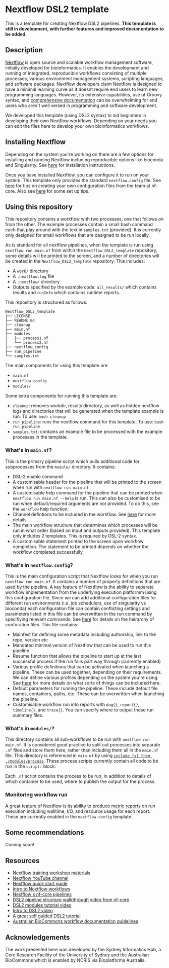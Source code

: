 # Nextflow DSL2 template

This is a template for creating Nextflow DSL2 pipelines. **This template is still in development, with further features and improved documentation to be added.** 

## Description  
[Nextflow](https://www.nextflow.io/) is open source and scalable workflow management software, initially developed for bioinformatics. It enables the development and running of integrated, reproducible workflows consisting of multiple processes, various environment management systems, scripting languages, and software packages. Nextflow developers claim Nextflow is designed to have a minimal learning curve as it doesnt require end users to learn new programming languages. However, its extensive capabilities, use of Groovy syntax, and [comprehensive documentation](https://www.nextflow.io/docs/latest/index.html) can be overwhelming for end users who aren't well versed in programming and software development.  

We developed this template (using DSL2 syntax) to aid beginners in developing their own Nextflow workflows. Depending on your needs you can edit the files here to develop your own bioinformatics workflows. 

## Installing Nextflow

Depending on the system you're working on there are a few options for installing and running Nextflow including reproducible options like bioconda and Singularity. See [here](https://nf-co.re/usage/installation) for installation instructions. 

Once you have installed Nextflow, you can configure it to run on your system. This template only provides the standard `nextflow.config` file. See [here](https://nf-co.re/usage/configuration#running-nextflow-on-your-system) for tips on creating your own configuration files from the team at nf-core. Also see [here](https://www.nextflow.io/blog/2021/nextflow-developer-environment.html) for some set up tips.

## Using this repository 

This repository contains a workflow with two processes, one that follows on from the other. The example processes contain a small bash command each that play around with the text in `samples.txt` (provided). It is currently only designed for small workflows that are designed to be run locally. 

As is standard for all nextflow pipelines, when the template is run using `nextflow run main.nf` from within the `Nextflow_DSL2_template` repository, some details will be printed to the screen, and a number of directories will be created in the `Nextflow_DSL2_template` repository. This includes: 
* A `work/` directory 
* A `.nextflow.log` file
* A `.nextflow/` directory 
* Outputs specified by the example code: `all_results/` which contains results and `runInfo` which contains runtime reports.

This repository is structured as follows: 

```
Nextflow_DSL2_template
├── LICENSE
├── README.md
├── cleanup
├── main.nf
├── modules
│   ├── process1.nf
│   └── process2.nf
├── nextflow.config
├── run_pipeline
└── samples.txt
```
The main components for using this template are: 
* `main.nf` 
* `nextflow.config` 
* `modules/` 

Some extra components for running this template are: 
* `cleanup`: removes workdir, results directory, as well as hidden nextflow logs and directories that will be generated when the template example is run. To use: `bash cleanup` 
* `run_pipeline`: runs the nextflow command for this template. To use: `bash run_pipeline` 
* `samples.txt`: contains an example file to be processed with the example processes in the template. 

### What's in `main.nf`? 

This is the primary pipeline script which pulls additional code for subprocesses from the `module/` directory. It contains: 
* DSL-2 enable command 
* A customisable header for the pipeline that will be printed to the screen when run with `nextflow run main.nf` 
* A customisable help command for the pipeline that can be printed when `nextflow run main.nf --help` is run. This can also be customised to be run when default/required arguments are not provided. To do this, see the `workflow` help function. 
* Channel defintions to be included in the workflow. See [here](https://www.nextflow.io/docs/latest/dsl2.html#channel-forking) for more details.  
* The main workflow structure that determines which processes will be run in what order (based on input and outputs provided). This template only includes 2 templates. This is required by DSL-2 syntax. 
* A customisable statement printed to the screen upon workflow completion. The statement to be printed depends on whether the workflow completed successfully. 

### What's in `nextflow.config`? 

This is the main configuration script that Nextflow looks for when you run `nextflow run main.nf`. It contains a number of property definitions that are used by the pipeline. A key feature of Nextflow is the ability to separate workflow implementation from the underlying execution platformm using this configuration file. Since we can add additional configuration files for different run environments (i.e. job schedulers, use of singularity vs bioconda) each configuration file can contain conflicting settings and parameters listed in this file can be overwritten in the run command by specifiying relevant commands. See [here](https://www.nextflow.io/docs/latest/config.html#configuration-file) for details on the heirarchy of confuration files. This file contains: 
* Mainfest for defining some metadata including authorship, link to the repo, version etc 
* Mandated minimal version of Nextflow that can be used to run this pipeline 
* Resume function that allows the pipeline to start up at the last successful process if the run fails part way through (currently enabled) 
* Various profile definitions that can be activated when launching a pipeline. These can be used together, depending on their requirements. We can define various profiles depending on the system you're using. See [here](https://www.nextflow.io/docs/latest/config.html?highlight=profiles#config-profiles) for more details on what sorts of things can be included here. 
* Default parameters for running the pipeline. These include default file names, containers, paths, etc. These can be overwritten when launching the pipeline. 
* Customisable workflow run info reports with `dag{}`, `report{}`, `timeline{}`, and `trace{}`. You can specify where to output these run summary files. 

### What's in `modules/`?

This directory contains all sub-workflows to be run with `nextflow run main.nf`. It is considered good practice to split out processes into separate `.nf` files and store them here, rather than including them all in the `main.nf` file. This directory is referenced in `main.nf` by using [`include {x} from ./modules/process`](https://www.nextflow.io/docs/latest/dsl2.html#modules). These process scripts currently contain all code to be run in the `script:` block. 

Each `.nf` script contains the process to be run, in addition to details of which container to be used, where to publish the output for the process. 

### Monitoring workflow run 

A great feature of Nextflow is its ability to produce [metric reports](https://www.nextflow.io/docs/latest/metrics.html#) on run execution including walltime, I/O, and resource usage for each report. These are currently enabled in the `nextflow.config` template.  

## Some recommendations  

Coming soon! 

## Resources 
* [Nextflow training workshop materials](https://training.seqera.io/) 
* [Nextflow YouTube channel](https://www.youtube.com/c/Nextflow)  
* [Nextflow quick start guide](https://www.nextflow.io/index.html#GetStarted)
* [Intro to Nextflow workflows](https://carpentries-incubator.github.io/workflows-nextflow/01-getting-started-with-nextflow/index.html)
* [Nextflow's nf-core pipelines](https://nf-co.re/)
* [DSL2 pipeline structure walkthrough video from nf-core](https://www.youtube.com/watch?v=0xjc7PkF1Bc)
* [DSL2 modules tutorial video](https://www.youtube.com/watch?v=6k9lWewSBYc)  
* [Intro to DSL2 video](https://www.youtube.com/watch?v=I-hunuzsh6A&t=658s)  
* [A great self guided DSL2 tutorial](https://antunderwood.gitlab.io/bioinformant-blog/posts/building_a_dsl2_pipeline_in_nextflow/)  
* [Australian BioCommons workflow documentation guidelines](https://github.com/AustralianBioCommons/doc_guidelines)

## Acknowledgements 

The work presented here was developed by the Sydney Informatics Hub, a Core Research Facility of the University of Sydney and the Australian BioCommons which is enabled by NCRIS via Bioplatforms Australia. 
